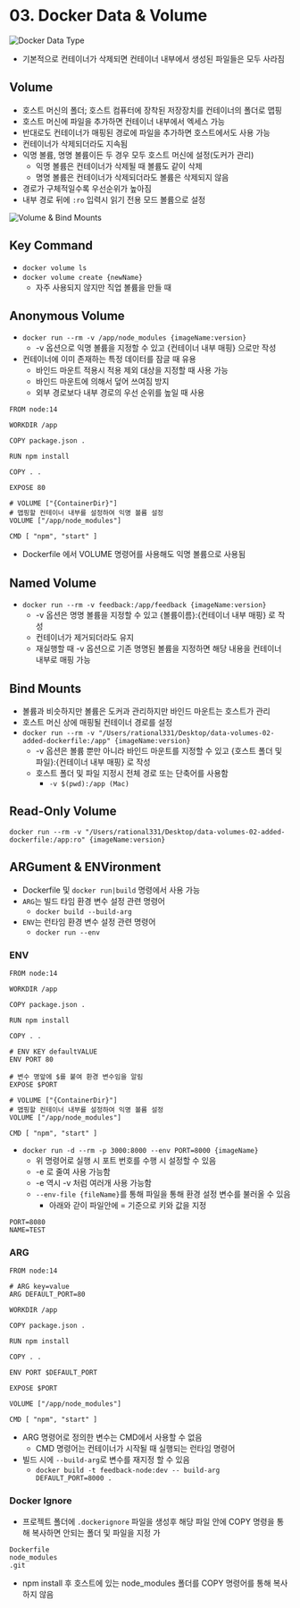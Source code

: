 # 03. Docker Data &amp; Volume

![Docker Data Type](dataAndVolume.png)

* 기본적으로 컨테이너가 삭제되면 컨테이너 내부에서 생성된 파일들은 모두 사라짐

## Volume
* 호스트 머신의 폴더; 호스트 컴퓨터에 장착된 저장장치를 컨테이너의 폴더로 맵핑
* 호스트 머신에 파일을 추가하면 컨테이너 내부에서 엑세스 가능
* 반대로도 컨테이너가 매핑된 경로에 파일을 추가하면 호스트에서도 사용 가능
* 컨테이너가 삭제되더라도 지속됨
* 익명 볼륨, 명명 볼륨이든 두 경우 모두 호스트 머신에 설정(도커가 관리)
  * 익명 볼륨은 컨테이너가 삭제될 때 볼륨도 같이 삭제
  * 명명 볼륨은 컨테이너가 삭제되더라도 볼륨은 삭제되지 않음
* 경로가 구체적일수록 우선순위가 높아짐
* 내부 경로 뒤에 `:ro` 입력시 읽기 전용 모드 볼륨으로 설정

![Volume & Bind Mounts](bindMounts.png)

## Key Command
* `docker volume ls`
* `docker volume create {newName}`
  * 자주 사용되지 않지만 직업 볼륨을 만들 때

## Anonymous Volume
* `docker run --rm -v /app/node_modules {imageName:version}`
  * -v 옵션으로 익명 볼륨을 지정할 수 있고 {컨테이너 내부 매핑} 으로만 작성
* 컨테이너에 이미 존재하는 특정 데이터를 잠글 때 유용
  * 바인드 마운트 적용시 적용 제외 대상을 지정할 때 사용 가능
  * 바인드 마운트에 의해서 덮어 쓰여짐 방지
  * 외부 경로보다 내부 경로의 우선 순위를 높일 때 사용
```Docker
FROM node:14

WORKDIR /app

COPY package.json .

RUN npm install

COPY . .

EXPOSE 80

# VOLUME ["{ContainerDir}"] 
# 맵핑할 컨테이너 내부를 설정하여 익명 볼륨 설정
VOLUME ["/app/node_modules"]

CMD [ "npm", "start" ]
```
* Dockerfile 에서 VOLUME 명령어를 사용해도 익명 볼륨으로 사용됨
## Named Volume
* `docker run --rm -v feedback:/app/feedback {imageName:version}`
  * -v 옵션은 명명 볼륨을 지정할 수 있고 {볼륨이름}:{컨테이너 내부 매핑} 로 작성
  * 컨테이너가 제거되더라도 유지
  * 재실행할 때 -v 옵션으로 기존 명명된 볼륨을 지정하면 해당 내용을 컨테이너 내부로 매핑 가능


## Bind Mounts
* 볼륨과 비슷하지만 볼륨은 도커과 관리하지만 바인드 마운트는 호스트가 관리
* 호스트 머신 상에 매핑될 컨테이너 경로를 설정
* `docker run --rm -v "/Users/rational331/Desktop/data-volumes-02-added-dockerfile:/app" {imageName:version}`
  * -v 옵션은 볼륨 뿐만 아니라 바인드 마운트를 지정할 수 있고 {호스트 폴더 및 파일}:{컨테이너 내부 매핑} 로 작성
  * 호스트 폴더 및 파일 지정시 전체 경로 또는 단축어를 사용함
    * `-v $(pwd):/app (Mac)`

## Read-Only Volume
`docker run --rm -v "/Users/rational331/Desktop/data-volumes-02-added-dockerfile:/app:ro" {imageName:version}`

## ARGument & ENVironment
* Dockerfile 및 `docker run|build` 명령에서 사용 가능
* `ARG`는 빌드 타임 환경 변수 설정 관련 명령어
  * `docker build --build-arg`
* `ENV`는 런타임 환경 변수 설정 관련 명령어
  * `docker run --env`

### ENV
```Docker
FROM node:14

WORKDIR /app

COPY package.json .

RUN npm install

COPY . .

# ENV KEY defaultVALUE
ENV PORT 80

# 변수 명앞에 $를 붙여 환경 변수임을 알림
EXPOSE $PORT

# VOLUME ["{ContainerDir}"] 
# 맵핑할 컨테이너 내부를 설정하여 익명 볼륨 설정
VOLUME ["/app/node_modules"]

CMD [ "npm", "start" ]
```

* `docker run -d --rm -p 3000:8000 --env PORT=8000 {imageName}`
  * 위 명령어로 실행 시 포트 번호를 수행 시 설정할 수 있음
  * -e 로 줄여 사용 가능함
  * -e 역시 -v 처럼 여러개 사용 가능함
  * `--env-file {fileName}`를 통해 파일을 통해 환경 설정 변수를 불러올 수 있음
    * 아래와 갇이 파일안에 = 기준으로 키와 값을 지정
```Plain Text
PORT=8080
NAME=TEST
```

### ARG
```Docker
FROM node:14

# ARG key=value
ARG DEFAULT_PORT=80
 
WORKDIR /app

COPY package.json .

RUN npm install

COPY . .

ENV PORT $DEFAULT_PORT

EXPOSE $PORT

VOLUME ["/app/node_modules"]

CMD [ "npm", "start" ]
```
* ARG 명령어로 정의한 변수는 CMD에서 사용할 수 없음
  * CMD 명령어는 컨테이너가 시작될 때 실행되는 런타임 명령어
* 빌드 시에 `--build-arg`로 변수를 재지정 할 수 있음
  * `docker build -t feedback-node:dev -- build-arg DEFAULT_PORT=8000 .`

### Docker Ignore
* 프로젝트 폴더에 `.dockerignore` 파일을 생성후 해당 파일 안에 COPY 명령을 통해 복사하면 안되는 폴더 및 파일을 지정 가
```plain text
Dockerfile
node_modules
.git 
```
* npm install 후 호스트에 있는 node_modules 폴더를 COPY 명령어를 통해 복사하지 않음



